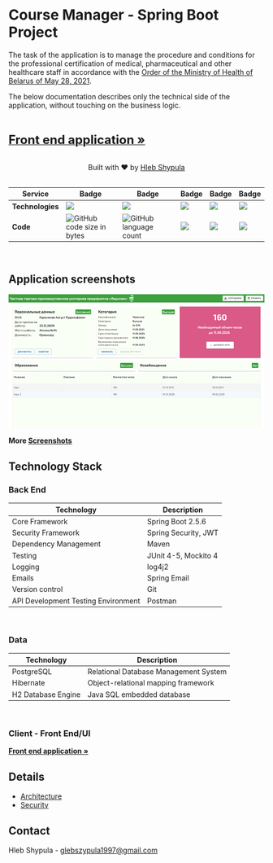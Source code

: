 # Course Manager - Spring Boot Project

The task of the application is to manage the procedure and conditions for the professional certification of medical, pharmaceutical and other healthcare staff in accordance with the [Order of the Ministry of Health of Belarus of May 28, 2021](https://drive.google.com/file/d/1vyMJ6nQyD6IABKVfE_XWnjYTZihsr-pD/view?usp=sharing "Order of the Ministry of Health of Belarus of May 28, 2021").

The below documentation describes only the technical side of the application, without touching on the business logic.

</br>

<a href="https://github.com/hlebshypulahub/Course-Manager-Front"><strong><font size="5">Front end application »</font></strong></a>

</br>

<div align="center">
  Built with ❤︎ by <a href="https://www.linkedin.com/in/hlebshypula/">Hleb Shypula</a>
</div>

</br>

|     Service     | Badge | Badge | Badge | Badge | Badge |
|-----------------|-------|-------|-------|-------|-------|
|  **Technologies**     |![](https://img.shields.io/badge/java-11-yellowgreen)|![](https://img.shields.io/badge/spring%20core-5.3.12-green)|![](https://img.shields.io/badge/spring%20boot-2.5.6-red)|![](https://img.shields.io/badge/JUnit-4%20%2B%205-green)|![](https://img.shields.io/badge/mockito-4-green)
|  **Code**    |![GitHub code size in bytes](https://img.shields.io/github/languages/code-size/hlebshypulahub/Course-Manager-Back)|![GitHub language count](https://img.shields.io/github/languages/count/hlebshypulahub/Course-Manager-Back)|![](https://img.shields.io/badge/classes-106-green)|![](https://img.shields.io/badge/lines%20of%20code-7720-yellowgreen)|![](https://img.shields.io/badge/tests-114-ff69b4)

</br>

## Application screenshots

[![Employee Profile](documents/images/employee_view.png)](documents/images/employee_view.png)

**More [Screenshots](documents/SCREENSHOTS.md)**

## Technology Stack

### Back End

|Technology                |Description         |
|--------------------------|--------------------|
|Core Framework            |Spring Boot 2.5.6        |
|Security Framework        |Spring Security, JWT|
|Dependency Management|Maven|
|Testing|JUnit 4-5, Mockito 4|
|Logging|log4j2|
|Emails|Spring Email|
|Version control| Git|
|API Development Testing Environment| Postman|

</br>


### Data

|                 Technology                                               |                              Description                        |
|--------------------------------------------------------------------------|-----------------------------------------------------------------|
|PostgreSQL                              |Relational Database Management System                                  |
|Hibernate                                |Object-relational mapping framework                |
|H2 Database Engine|Java SQL embedded database|

</br>


### Client - Front End/UI

<a href="https://github.com/hlebshypulahub/Course-Manager-Front"><strong>Front end application »</strong></a>


## Details
 
- [Architecture](documents/architecture.md)   
- [Security](documents/security.md)

## Contact

Hleb Shypula - glebszypula1997@gmail.com
